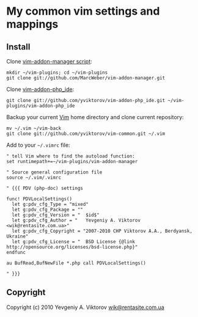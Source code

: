 My common vim settings and mappings
============

Install
-------

Clone [vim-addon-manager script][]:

    mkdir ~/vim-plugins; cd ~/vim-plugins
    git clone git://github.com/MarcWeber/vim-addon-manager.git

Clone [vim-addon-php_ide][]:

    git clone git://github.com/yviktorov/vim-addon-php_ide.git ~/vim-plugins/vim-addon-php_ide

Backup your current [Vim][] home directory and clone current repository:

    mv ~/.vim ~/vim-back
    git clone git://github.com/yviktorov/vim-common.git ~/.vim

Add to your `~/.vimrc` file:

    " tell Vim where to find the autoload function:
    set runtimepath+=~/vim-plugins/vim-addon-manager

    " Source general configuration file
    source ~/.vim/.vimrc

    " {{{ PDV (php-doc) settings

    func! PDVLocalSettings()
      let g:pdv_cfg_Type = "mixed"
      let g:pdv_cfg_Package = ""
      let g:pdv_cfg_Version = "  $id$"
      let g:pdv_cfg_Author = "   Yevgeniy A. Viktorov <wik@rentasite.com.ua>"
      let g:pdv_cfg_Copyright = "2007-2010 CHP Viktorov A.A., Berdyansk, Ukraine"
      let g:pdv_cfg_License = "  BSD License {@link http://opensource.org/licenses/bsd-license.php}"
    endfunc

    au BufRead,BufNewFile *.php call PDVLocalSettings()

    " }}}

Copyright
---------

Copyright (c) 2010 Yevgeniy A. Viktorov <wik@rentasite.com.ua>

[vim-addon-manager script]: http://www.vim.org/scripts/script.php?script_id=2905
  "vim-addon-manager Script homepage"
[vim-addon-php_ide]: http://github.com/yviktorov/vim-addon-php_ide
  "vim-addon-php_ide"
[vim]: http://www.vim.org
  "Vim Editor"
